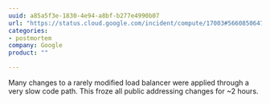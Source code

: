 ```yaml
---
uuid: a85a5f3e-1830-4e94-a8bf-b277e4990b07
url: "https://status.cloud.google.com/incident/compute/17003#5660850647990272"
categories:
- postmortem
company: Google
product: ""

---
```


Many changes to a rarely modified load balancer were applied through a very slow code path. This froze all public addressing changes for ~2 hours.
